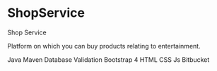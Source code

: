 # ShopService

Shop Service

Platform on which you can buy products relating to entertainment.

Java
Maven
Database
Validation
Bootstrap 4
HTML
CSS
Js
Bitbucket

